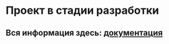 # Проект в стадии разработки

## Вся информация здесь: [документация](https://github.com/LaProfessional/FilmHub/wiki/%D0%9E-%D0%BF%D1%80%D0%BE%D0%B5%D0%BA%D1%82%D0%B5)


